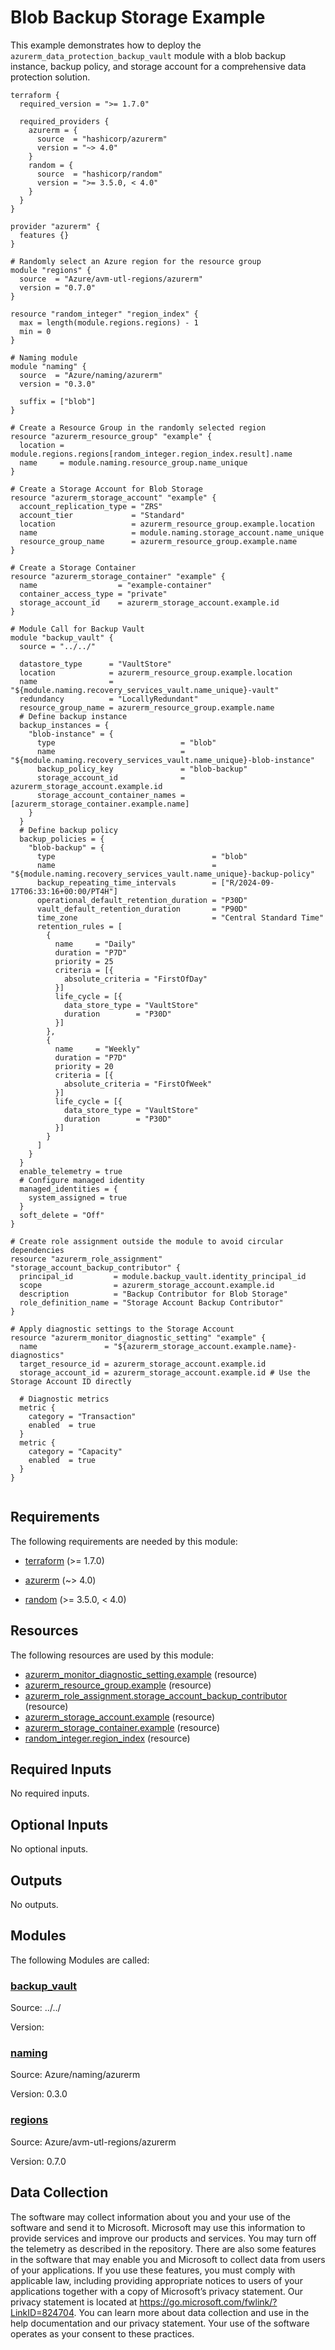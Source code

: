 <!-- BEGIN_TF_DOCS -->
<!-- Code generated by terraform-docs. DO NOT EDIT. -->
# Blob Backup Storage Example

This example demonstrates how to deploy the `azurerm_data_protection_backup_vault` module with a blob backup instance, backup policy, and storage account for a comprehensive data protection solution.

```hcl
terraform {
  required_version = ">= 1.7.0"

  required_providers {
    azurerm = {
      source  = "hashicorp/azurerm"
      version = "~> 4.0"
    }
    random = {
      source  = "hashicorp/random"
      version = ">= 3.5.0, < 4.0"
    }
  }
}

provider "azurerm" {
  features {}
}

# Randomly select an Azure region for the resource group
module "regions" {
  source  = "Azure/avm-utl-regions/azurerm"
  version = "0.7.0"
}

resource "random_integer" "region_index" {
  max = length(module.regions.regions) - 1
  min = 0
}

# Naming module
module "naming" {
  source  = "Azure/naming/azurerm"
  version = "0.3.0"

  suffix = ["blob"]
}

# Create a Resource Group in the randomly selected region
resource "azurerm_resource_group" "example" {
  location = module.regions.regions[random_integer.region_index.result].name
  name     = module.naming.resource_group.name_unique
}

# Create a Storage Account for Blob Storage
resource "azurerm_storage_account" "example" {
  account_replication_type = "ZRS"
  account_tier             = "Standard"
  location                 = azurerm_resource_group.example.location
  name                     = module.naming.storage_account.name_unique
  resource_group_name      = azurerm_resource_group.example.name
}

# Create a Storage Container
resource "azurerm_storage_container" "example" {
  name                  = "example-container"
  container_access_type = "private"
  storage_account_id    = azurerm_storage_account.example.id
}

# Module Call for Backup Vault
module "backup_vault" {
  source = "../../"

  datastore_type      = "VaultStore"
  location            = azurerm_resource_group.example.location
  name                = "${module.naming.recovery_services_vault.name_unique}-vault"
  redundancy          = "LocallyRedundant"
  resource_group_name = azurerm_resource_group.example.name
  # Define backup instance
  backup_instances = {
    "blob-instance" = {
      type                            = "blob"
      name                            = "${module.naming.recovery_services_vault.name_unique}-blob-instance"
      backup_policy_key               = "blob-backup"
      storage_account_id              = azurerm_storage_account.example.id
      storage_account_container_names = [azurerm_storage_container.example.name]
    }
  }
  # Define backup policy
  backup_policies = {
    "blob-backup" = {
      type                                   = "blob"
      name                                   = "${module.naming.recovery_services_vault.name_unique}-backup-policy"
      backup_repeating_time_intervals        = ["R/2024-09-17T06:33:16+00:00/PT4H"]
      operational_default_retention_duration = "P30D"
      vault_default_retention_duration       = "P90D"
      time_zone                              = "Central Standard Time"
      retention_rules = [
        {
          name     = "Daily"
          duration = "P7D"
          priority = 25
          criteria = [{
            absolute_criteria = "FirstOfDay"
          }]
          life_cycle = [{
            data_store_type = "VaultStore"
            duration        = "P30D"
          }]
        },
        {
          name     = "Weekly"
          duration = "P7D"
          priority = 20
          criteria = [{
            absolute_criteria = "FirstOfWeek"
          }]
          life_cycle = [{
            data_store_type = "VaultStore"
            duration        = "P30D"
          }]
        }
      ]
    }
  }
  enable_telemetry = true
  # Configure managed identity
  managed_identities = {
    system_assigned = true
  }
  soft_delete = "Off"
}

# Create role assignment outside the module to avoid circular dependencies
resource "azurerm_role_assignment" "storage_account_backup_contributor" {
  principal_id         = module.backup_vault.identity_principal_id
  scope                = azurerm_storage_account.example.id
  description          = "Backup Contributor for Blob Storage"
  role_definition_name = "Storage Account Backup Contributor"
}

# Apply diagnostic settings to the Storage Account
resource "azurerm_monitor_diagnostic_setting" "example" {
  name               = "${azurerm_storage_account.example.name}-diagnostics"
  target_resource_id = azurerm_storage_account.example.id
  storage_account_id = azurerm_storage_account.example.id # Use the Storage Account ID directly

  # Diagnostic metrics
  metric {
    category = "Transaction"
    enabled  = true
  }
  metric {
    category = "Capacity"
    enabled  = true
  }
}


```

<!-- markdownlint-disable MD033 -->
## Requirements

The following requirements are needed by this module:

- <a name="requirement_terraform"></a> [terraform](#requirement\_terraform) (>= 1.7.0)

- <a name="requirement_azurerm"></a> [azurerm](#requirement\_azurerm) (~> 4.0)

- <a name="requirement_random"></a> [random](#requirement\_random) (>= 3.5.0, < 4.0)

## Resources

The following resources are used by this module:

- [azurerm_monitor_diagnostic_setting.example](https://registry.terraform.io/providers/hashicorp/azurerm/latest/docs/resources/monitor_diagnostic_setting) (resource)
- [azurerm_resource_group.example](https://registry.terraform.io/providers/hashicorp/azurerm/latest/docs/resources/resource_group) (resource)
- [azurerm_role_assignment.storage_account_backup_contributor](https://registry.terraform.io/providers/hashicorp/azurerm/latest/docs/resources/role_assignment) (resource)
- [azurerm_storage_account.example](https://registry.terraform.io/providers/hashicorp/azurerm/latest/docs/resources/storage_account) (resource)
- [azurerm_storage_container.example](https://registry.terraform.io/providers/hashicorp/azurerm/latest/docs/resources/storage_container) (resource)
- [random_integer.region_index](https://registry.terraform.io/providers/hashicorp/random/latest/docs/resources/integer) (resource)

<!-- markdownlint-disable MD013 -->
## Required Inputs

No required inputs.

## Optional Inputs

No optional inputs.

## Outputs

No outputs.

## Modules

The following Modules are called:

### <a name="module_backup_vault"></a> [backup\_vault](#module\_backup\_vault)

Source: ../../

Version:

### <a name="module_naming"></a> [naming](#module\_naming)

Source: Azure/naming/azurerm

Version: 0.3.0

### <a name="module_regions"></a> [regions](#module\_regions)

Source: Azure/avm-utl-regions/azurerm

Version: 0.7.0

<!-- markdownlint-disable-next-line MD041 -->
## Data Collection

The software may collect information about you and your use of the software and send it to Microsoft. Microsoft may use this information to provide services and improve our products and services. You may turn off the telemetry as described in the repository. There are also some features in the software that may enable you and Microsoft to collect data from users of your applications. If you use these features, you must comply with applicable law, including providing appropriate notices to users of your applications together with a copy of Microsoft’s privacy statement. Our privacy statement is located at <https://go.microsoft.com/fwlink/?LinkID=824704>. You can learn more about data collection and use in the help documentation and our privacy statement. Your use of the software operates as your consent to these practices.
<!-- END_TF_DOCS -->
